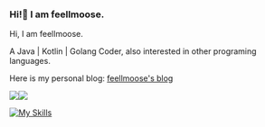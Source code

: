 ### Hi!👋 I am feellmoose. 

Hi, I am feellmoose.

A Java | Kotlin | Golang Coder, also interested in other programing languages. 

Here is my personal blog: [feellmoose's blog](http://feellmoose.fun)

<p>
  <img src = "https://github-readme-stats.vercel.app/api/top-langs/?username=feellmoose&layout=compact"/><img src = "https://github-readme-stats.vercel.app/api?username=feellmoose&theme=graywhite&hide=issues"/>
</p>

[![My Skills](https://skillicons.dev/icons?i=java,py,ts,go,kotlin,rust)](https://skillicons.dev)

